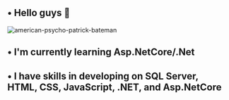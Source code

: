 ## • Hello guys 👋
![american-psycho-patrick-bateman](https://github.com/MrFarbodMirzaee/MrFarbodMirzaee/assets/134764233/e955d515-653c-40eb-a809-1abdc25ae62e)
## • I'm currently learning Asp.NetCore/.Net
## • I have skills in developing on SQL Server, HTML, CSS, JavaScript, .NET, and Asp.NetCore



<!--
**MrFarbodMirzaee/MrFarbodMirzaee** is a ✨ _special_ ✨ repository because its `README.md` (this file) appears on your GitHub profile.

Here are some ideas to get you started:

- 🔭 I’m currently working on ...
- 🌱 I’m currently learning ...
- 👯 I’m looking to collaborate on ...
- 🤔 I’m looking for help with ...
- 💬 Ask me about ...
- 📫 How to reach me: ...
- 😄 Pronouns: ...
- ⚡ Fun fact: ...
-->
